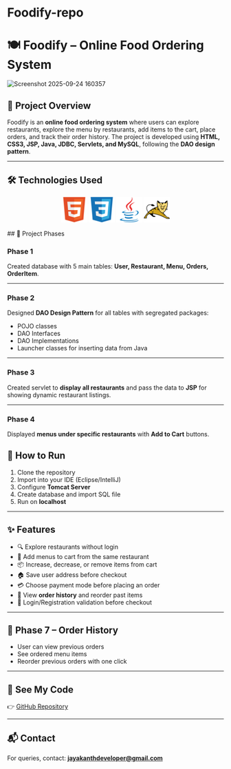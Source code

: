 #  Foodify-repo  


# 🍽️ Foodify – Online Food Ordering System

<img width="100" height="100" alt="Screenshot 2025-09-24 160357" src="https://github.com/user-attachments/assets/8c4f1b55-5124-424d-a611-00a080007de4" />

## 📌 Project Overview

Foodify is an **online food ordering system** where users can explore restaurants, explore the menu by restaurants, add items to the cart, place orders, and track their order history.
The project is developed using **HTML, CSS3, JSP, Java, JDBC, Servlets, and MySQL**, following the **DAO design pattern**.

---
## 🛠️ Technologies Used

<p align="center">
  <img src="https://raw.githubusercontent.com/devicons/devicon/master/icons/html5/html5-original.svg" alt="HTML5" width="60" height="60"/>
  <img src="https://raw.githubusercontent.com/devicons/devicon/master/icons/css3/css3-original.svg" alt="CSS3" width="60" height="60"/>
  <img src="https://raw.githubusercontent.com/devicons/devicon/master/icons/java/java-original.svg" alt="Java" width="60" height="60"/>
  <img src="https://raw.githubusercontent.com/devicons/devicon/master/icons/tomcat/tomcat-original.svg" alt="Tomcat" width="60" height="60"/>
</p>
## 📂 Project Phases

### Phase 1
Created database with 5 main tables: **User, Restaurant, Menu, Orders, OrderItem**.

---

### Phase 2
Designed **DAO Design Pattern** for all tables with segregated packages:

- POJO classes  
- DAO Interfaces  
- DAO Implementations  
- Launcher classes for inserting data from Java  

---

### Phase 3
Created servlet to **display all restaurants** and pass the data to **JSP** for showing dynamic restaurant listings.

---

### Phase 4
Displayed **menus under specific restaurants** with **Add to Cart** buttons.

## 🚀 How to Run

1. Clone the repository
2. Import into your IDE (Eclipse/IntelliJ)
3. Configure **Tomcat Server**
4. Create database and import SQL file
5. Run on **localhost**

---

## ✨ Features

* 🔍 Explore restaurants without login
* 🛒 Add menus to cart from the same restaurant
* 📦 Increase, decrease, or remove items from cart
* 🏠 Save user address before checkout
* 💳 Choose payment mode before placing an order
* 📜 View **order history** and reorder past items
* 🔐 Login/Registration validation before checkout

---

## 📂 Phase 7 – Order History

* User can view previous orders
* See ordered menu items
* Reorder previous orders with one click

---

## 🔗 See My Code

👉 [GitHub Repository](https://github.com/jayakanthDeveloper/Foodify)

---

## 📬 Contact

For queries, contact: **[jayakanthdeveloper@gmail.com](mailto:jayakanthdeveloper@gmail.com)**
